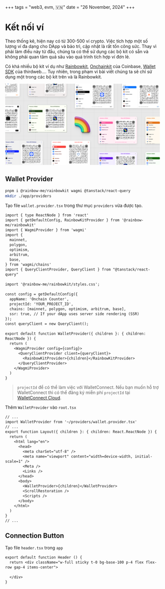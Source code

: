 +++
tags = "web3, evm, 🇻🇳"
date = "26 November, 2024"
+++

# Kết nối ví

Theo thống kê, hiện nay có từ 300-500 ví crypto. Việc tích hợp một số lượng ví đa dạng cho DApp và bảo trì, cập nhật là rất tốn công sức. Thay vì phải làm điều này từ đầu, chúng ta có thể sử dụng các bộ kit có sẵn và không phải quan tâm quá sâu vào quá trình tích hợp ví đơn lẻ.

Có khá nhiều bộ kit ví dụ như [Rainbowkit](https://www.rainbowkit.com/), [Onchainkit](https://onchainkit.xyz/) của Coinbase, [Wallet SDK](https://portal.thirdweb.com/wallet-sdk/v2?ref=blog.thirdweb.com) của thirdweb.... Tuy nhiên, trong phạm vi bài viết chúng ta sẽ chỉ sử dụng một trong các bộ kit trên và là Rainbowkit.

![RainbowKit](./rainbowkit.png)

## Wallet Provider

```bash
pnpm i @rainbow-me/rainbowkit wagmi @tanstack/react-query
mkdir ./app/providers
```

Tạo file `wallet.provider.tsx` trong thư mục `providers` vừa được tạo.

```tsx label="providers/wallet.provider.tsx" group="provider"
import { type ReactNode } from 'react'
import { getDefaultConfig, RainbowKitProvider } from '@rainbow-me/rainbowkit'
import { WagmiProvider } from 'wagmi'
import {
  mainnet,
  polygon,
  optimism,
  arbitrum,
  base,
} from 'wagmi/chains'
import { QueryClientProvider, QueryClient } from "@tanstack/react-query"

import '@rainbow-me/rainbowkit/styles.css';

const config = getDefaultConfig({
  appName: 'Onchain Counter',
  projectId: 'YOUR_PROJECT_ID',
  chains: [mainnet, polygon, optimism, arbitrum, base],
  ssr: true, // If your dApp uses server side rendering (SSR)
});
const queryClient = new QueryClient();

export default function WalletProvider({ children }: { children: ReactNode }) {
  return (
    <WagmiProvider config={config}>
      <QueryClientProvider client={queryClient}>
        <RainbowKitProvider>{children}</RainbowKitProvider>
      </QueryClientProvider>
    </WagmiProvider>
  )
}
```

> `projectId` để có thể làm việc với WalletConnect. Nếu bạn muốn hỗ trợ WalletConnect thì có thể đăng ký miễn phí `projectId` tại [WalletConnect Cloud](https://cloud.walletconnect.com/).

Thêm `WalletProvider` vào `root.tsx`

```tsx label="root.tsx" group="root"
// ...
import WalletProvider from '~/providers/wallet.provider.tsx'
// ...
export function Layout({ children }: { children: React.ReactNode }) {
  return (
    <html lang="en">
      <head>
        <meta charSet="utf-8" />
        <meta name="viewport" content="width=device-width, initial-scale=1" />
        <Meta />
        <Links />
      </head>
      <body>
        <WalletProvider>{children}</WalletProvider>
        <ScrollRestoration />
        <Scripts />
      </body>
    </html>
  )
}
// ...
```

## Connection Button

Tạo file `header.tsx` trong `app`

```tsx label="app/header.tsx" group="header"
export default function Header () {
  return <div className="w-full sticky t-0 bg-base-100 p-4 flex flex-row gap-4 items-center">
    
  </div>
}
```